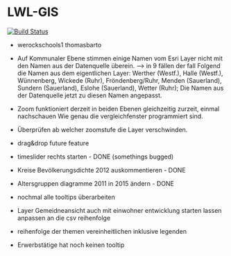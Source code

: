 LWL-GIS
=======

[![Build Status](https://travis-ci.org/giatschool/webgis-westfalen.svg?branch=master)](https://travis-ci.org/giatschool/webgis-westfalen)


- werockschools1	thomasbarto
- Auf Kommunaler Ebene stimmen einige Namen vom Esri Layer nicht mit den Namen aus der Datenquelle überein. --> in 9 fällen der fall
	Folgend die Namen aus dem eigentlichen Layer: Werther (Westf.), Halle (Westf.), Wünnenberg, Wickede (Ruhr), Fröndenberg/Ruhr, Menden (Sauerland), Sundern (Sauerland), Eslohe (Sauerland), Wetter (Ruhr);
	Die Namen aus der Datenquelle jetzt zu diesen Namen angepasst.

- Zoom funktioniert derzeit in beiden Ebenen gleichzeitig zurzeit, einmal nachschauen Wie genau die vergleichfenster programmiert sind.

- Überprüfen ab welcher zoomstufe die Layer verschwinden.
- drag&drop future feature


- timeslider rechts starten - DONE (somethings bugged)
- Kreise Bevölkerungsdichte 2012 auskommentieren - DONE
- Altersgruppen diagramme 2011 in 2015 ändern - DONE
- nochmal alle tooltips überarbeiten
- Layer Gemeidneansicht auch mit einwohner entwicklung starten lassen anpassen an die csv reihenfolge
- reihenfolge der themen vereinheitlichen inklusive legenden
- Erwerbstätige hat noch keinen tooltip
